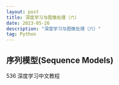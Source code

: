 ```yaml
---
layout: post
title: 深度学习与图像处理（六）
date: 2023-05-26
description: "深度学习与图像处理（六）"
tag: Python
---
```


## 序列模型(Sequence Models)

536 深度学习中文教程